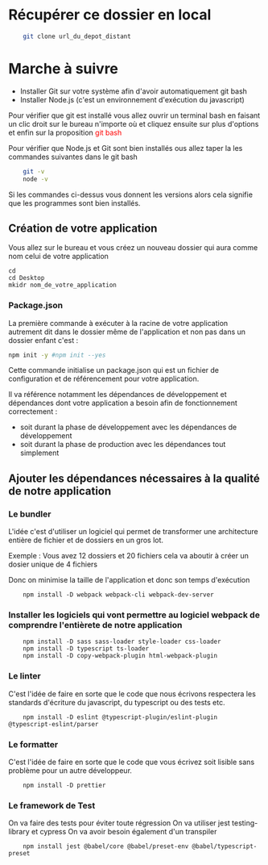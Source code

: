 
# Récupérer ce dossier en local

```bash
    git clone url_du_depot_distant
```


# Marche à suivre
- Installer Git sur votre système afin d'avoir automatiquement git bash
- Installer Node.js (c'est un environnement d'exécution du javascript)

Pour vérifier que git est installé vous allez ouvrir un terminal bash en faisant un clic droit sur le bureau n'importe où et cliquez ensuite sur plus d'options et enfin sur la proposition <font color="red">git bash</font>

Pour vérifier que Node.js et Git sont bien installés ous allez taper la les commandes suivantes dans le git bash
```bash
    git -v
    node -v
```

Si les commandes ci-dessus vous donnent les versions alors cela signifie que les programmes sont bien installés. 

## Création de votre application

Vous allez sur le bureau et vous créez un nouveau dossier qui aura comme nom celui de votre application

```
cd 
cd Desktop
mkidr nom_de_votre_application
```

### Package.json

La première commande à exécuter à la racine de votre application autrement dit dans le dossier même de l'application et non pas dans un dossier enfant c'est :
```bash
npm init -y #npm init --yes

```
Cette commande initialise un package.json qui est un fichier de configuration et de référencement pour votre application. 

Il va référence notamment les dépendances de développement et dépendances dont votre application a besoin afin de fonctionnement correctement :
- soit durant la phase de développement avec les dépendances de développement 
- soit durant la phase de production avec les dépendances tout simplement


## Ajouter les dépendances nécessaires à la qualité de notre application

### Le bundler 

L'idée c'est d'utiliser un logiciel qui permet de transformer une architecture entière de fichier et de dossiers en un gros lot.

Exemple : Vous avez 12 dossiers et 20 fichiers cela va aboutir à créer un dosier unique de 4 fichiers

Donc on minimise la taille de l'application et donc son temps d'exécution

```
    npm install -D webpack webpack-cli webpack-dev-server  
```

### Installer les logiciels qui vont permettre au logiciel webpack de comprendre l'entièrete de notre application
```
    npm install -D sass sass-loader style-loader css-loader
    npm install -D typescript ts-loader 
    npm install -D copy-webpack-plugin html-webpack-plugin
```

### Le linter 

C'est l'idée de faire en sorte que le code que nous écrivons respectera les standards d'écriture du javascript, du typescript ou des tests etc.

```
    npm install -D eslint @typescript-plugin/eslint-plugin @typescript-eslint/parser
```


### Le formatter 

C'est l'idée de faire en sorte que le code que vous écrivez soit lisible sans problème pour un autre développeur.

```
    npm install -D prettier
```

### Le framework de Test 

On va faire des tests pour éviter toute régression 
On va utiliser jest testing-library et cypress
On va avoir besoin également d'un transpiler 

```
    npm install jest @babel/core @babel/preset-env @babel/typescript-preset
```


